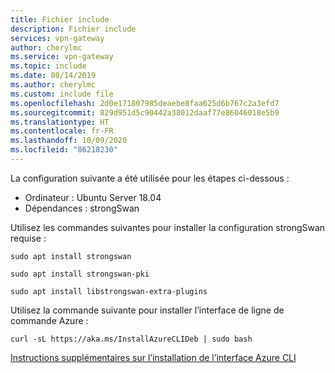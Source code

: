 ```yaml
---
title: Fichier include
description: Fichier include
services: vpn-gateway
author: cherylmc
ms.service: vpn-gateway
ms.topic: include
ms.date: 08/14/2019
ms.author: cherylmc
ms.custom: include file
ms.openlocfilehash: 2d0e171807985deaebe8faa625d6b767c2a3efd7
ms.sourcegitcommit: 829d951d5c90442a38012daaf77e86046018e5b9
ms.translationtype: HT
ms.contentlocale: fr-FR
ms.lasthandoff: 10/09/2020
ms.locfileid: "86218230"
---
```

La configuration suivante a été utilisée pour les étapes ci-dessous :

- Ordinateur : Ubuntu Server 18.04
- Dépendances : strongSwan


Utilisez les commandes suivantes pour installer la configuration strongSwan requise :

```
sudo apt install strongswan
```

```
sudo apt install strongswan-pki
```

```
sudo apt install libstrongswan-extra-plugins
```

Utilisez la commande suivante pour installer l’interface de ligne de commande Azure :

```
curl -sL https://aka.ms/InstallAzureCLIDeb | sudo bash
```

[Instructions supplémentaires sur l’installation de l’interface Azure CLI](https://docs.microsoft.com/cli/azure/install-azure-cli-apt?view=azure-cli-latest)
